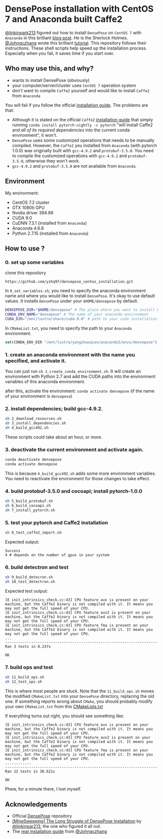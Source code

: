 # DensePose installation with CentOS 7 and Anaconda built Caffe2

[@linkinpark213](https://github.com/linkinpark213) figured out how to install `DensePose` on `CentOS 7` with `Anaconda` in this brilliant [blog post](http://linkinpark213.com/2018/11/18/densepose-minesweeping/). He is the Sherlock Holmes. [@Johnqczhang](https://github.com/Johnqczhang) wrote this brilliant [tutorial](https://github.com/Johnqczhang/densepose_installation). This repository follows their instructions. These shell scripts help speed up the installation process. Especially when you fail, it saves time if you start over.

## Who may use this, and why?

* wants to install DensePose (obviously)
* your computer/server/cluster uses `CentOS 7` operation system 
* don't want to compile `Caffe2` yourself and would like to install `Caffe2` from `Anaconda`

You will fail if you follow the official [installation guide](https://github.com/facebookresearch/DensePose/blob/master/INSTALL.md). The problems are that:

* Although it is stated on the official `Caffe2` [installation guide](https://caffe2.ai/docs/getting-started.html?platform=mac&configuration=prebuilt) that simply running `conda install pytorch-nightly -c pytorch` "will install Caffe2 and _all of its required dependencies_ into the current conda environment", it won't. 
* `DensePose` uses some customized operations that needs to be manually compiled. However, the `Caffe2` you installed from `Anaconda` (with pytorch 1.0.0) was originally built with `gcc-4.9.2` and `protobuf-3.5.0`. You need to compile the customized operations with `gcc-4.9.2` and `protobuf-3.5.0`, otherwise they won't work.
* `gcc-4.9.2` and `protobuf-3.5.0` are not available from `Anaconda`.

## Environment

My environment:
* CentOS 7.2 cluster
* GTX 1080ti GPU
* Nvidia driver 384.98
* CUDA 9.0
* CuDNN 7.3.1 (installed from `Anaconda`)
* Anaconda 4.6.8
* Python 2.7.15 (installed from `Anaconda`)

## How to use ?

### 0. set up some variables

clone this repository
```
https://github.com/yzhq97/densepose_centos_installation.git
```

In `0_set_variables.sh`, you need to specify the anaconda environment name and where you would like to install `DensePose`. It's okay to use default values. It installs `DensePose` under your `$HOME/densepose` by default.

```bash
DENSEPOSE_DIR="$HOME/densepose" # The place where you want to install DensePose
CONDA_ENV_NAME="densepose" # The name of your anaconda environment
CUDA_DIR="/mnt/lustre/share/cuda-9.0" # path to your cuda installation directory
```

In `CMakeList.txt`, you need to specify the path to your `Anaconda` environment.
```cmake
set(CONDA_ENV_DIR "/mnt/lustre/yangzhuoqian/anaconda3/envs/densepose")
```

### 1. create an anaconda environment with the name you specified, and activate it.

You can just run `sh 1_create_conda_environment.sh`. It will create an environment with Python 2.7 and add the CUDA paths into the environment variables of this anaconda environment.

after this, activate the environment: `conda activate densepose` (if the name of your environment is `densepose`)

### 2. install dependencies; build gcc-4.9.2.

```bash
sh 2_download_resources.sh
sh 3_install_dependencies.sh
sh 4_build_gcc492.sh
```
These scripts could take about an hour, or more.

### 3. deactivate the current environment and activate again.

```bash
conda deactivate densepose
conda activate densepose
```
This is because `4_build_gcc492.sh` adds some more environment variables. You need to reactivate the environment for those changes to take effect.

### 4. build protobuf-3.5.0 and cocoapi; install pytorch-1.0.0

```bash
sh 5_build_protobuf.sh
sh 6_build_cocoapi.sh
sh 7_install_pytorch.sh
```

### 5. test your pytorch and Caffe2 installation

```bash
sh 8_test_caffe2_import.sh
```
Expected output:
```
Success
4 # depends on the number of gpus in your system
```

### 6. build detectron and test

```bash
sh 9_build_detecron.sh
sh 10_test_detectron.sh
```
Expected test output:
```
[E init_intrinsics_check.cc:43] CPU feature avx is present on your machine, but the Caffe2 binary is not compiled with it. It means you may not get the full speed of your CPU.
[E init_intrinsics_check.cc:43] CPU feature avx2 is present on your machine, but the Caffe2 binary is not compiled with it. It means you may not get the full speed of your CPU.
[E init_intrinsics_check.cc:43] CPU feature fma is present on your machine, but the Caffe2 binary is not compiled with it. It means you may not get the full speed of your CPU.
...
----------------------------------------------------------------------
Ran 3 tests in 8.237s

OK
```

### 7. build ops and test

```bash
sh 11_build_ops.sh
sh 12_test_ops.sh
```
This is where most people are stuck. Note that the `11_build_ops.sh` moves the modified `CMakeList.txt` into your `DensePose` directory, replacing the old one. If something reports wrong about `CMake`, you should probably modify your own `CMakeList.txt` from this [CMakeLists.txt](https://github.com/Johnqczhang/densepose_installation/blob/master/CMakeLists.txt)

If everything turns out right, you should see something like:
```
[E init_intrinsics_check.cc:43] CPU feature avx is present on your machine, but the Caffe2 binary is not compiled with it. It means you may not get the full speed of your CPU.
[E init_intrinsics_check.cc:43] CPU feature avx2 is present on your machine, but the Caffe2 binary is not compiled with it. It means you may not get the full speed of your CPU.
[E init_intrinsics_check.cc:43] CPU feature fma is present on your machine, but the Caffe2 binary is not compiled with it. It means you may not get the full speed of your CPU.
............
----------------------------------------------------------------------
Ran 12 tests in 38.621s

OK
```

Phew, for a minute there, I lost myself.

## Acknowledgements

* Official [DensePose](https://github.com/facebookresearch/DensePose) repository
* [[MineSweeping] The Long Struggle of DensePose Installation](http://linkinpark213.com/2018/11/18/densepose-minesweeping/) by [@linkinpar213](https://github.com/linkinpark213), the one who figured it all out.
* The [real installation guide](https://github.com/Johnqczhang/densepose_installation) from [@Johnqczhang](https://github.com/Johnqczhang)
